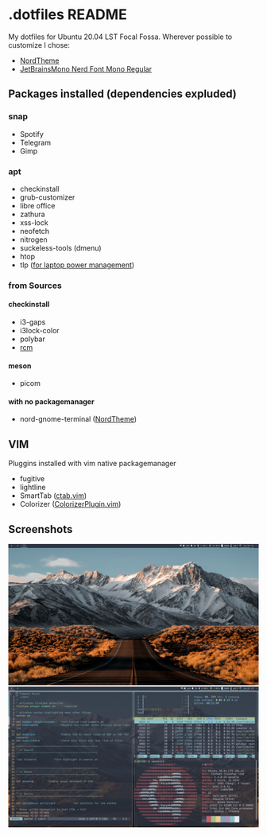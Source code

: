 # .dotfiles README
My dotfiles for Ubuntu 20.04 LST Focal Fossa.
Wherever possible to customize I chose:
- [NordTheme](https://www.nordtheme.com/)
- [JetBrainsMono Nerd Font Mono Regular](https://www.nerdfonts.com/)

## Packages installed (dependencies expluded)
### snap
- Spotify
- Telegram
- Gimp
### apt
- checkinstall
- grub-customizer
- libre office
- zathura
- xss-lock
- neofetch
- nitrogen
- suckeless-tools (dmenu)
- htop
- tlp ([for laptop power management](https://wiki.archlinux.org/index.php/Lenovo_ThinkPad_T430))
### from Sources
#### checkinstall
- i3-gaps
- i3lock-color
- polybar
- [rcm](https://github.com/thoughtbot/rcm)
#### meson
- picom
#### with no packagemanager
- nord-gnome-terminal ([NordTheme](https://www.nordtheme.com/))

## VIM
Pluggins installed with vim native packagemanager
- fugitive
- lightline
- SmartTab ([ctab.vim](./vim/plugin/ctab.vim))
- Colorizer ([ColorizerPlugin.vim](./vim/plugin/ColorizerPlugin.vim))

## Screenshots
![screenshot-1](./img-git/Screenshot%20from%202020-04-30%2016-19-24.png)
![screenshot-2](./img-git/Screenshot%20from%202020-04-30%2016-23-21.png)
